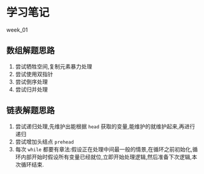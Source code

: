 # 学习笔记

week_01

## 数组解题思路

1. 尝试牺牲空间,复制元素暴力处理
1. 尝试使用双指针
2. 尝试倒序处理
3. 尝试归并处理

## 链表解题思路

1. 尝试递归处理,先维护出能根据 `head` 获取的变量,能维护的就维护起来,再进行递归
2. 尝试增加头结点 `prehead`
3. 每次 `while` 都要有章法:假设正在处理中间最一般的情景,在循环之前初始化,循环内部开始时假设所有变量已经就位,立即开始处理逻辑,然后准备下次逻辑,本次循环结束.
